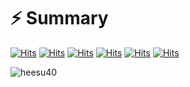<!--### Hi there 👋-->

<!--
**heesu40/heesu40** is a ✨ _special_ ✨ repository because its `README.md` (this file) appears on your GitHub profile.

Here are some ideas to get you started:

- 🔭 I’m currently working on ...
- 🌱 I’m currently learning ...
- 👯 I’m looking to collaborate on ...
- 🤔 I’m looking for help with ...
- 💬 Ask me about ...
- 📫 How to reach me: ...
- 😄 Pronouns: ...
- ⚡ Fun fact: ...
-->
# :zap: Summary
[![Hits](https://hits.seeyoufarm.com/api/count/incr/badge.svg?url=https%3A%2F%2Fgithub.com%2Fheesu40%2FSTUDY&count_bg=%23F9D250&title_bg=%23555555&icon=java.svg&icon_color=%23F5EAEA&title=Java&edge_flat=false)](https://hits.seeyoufarm.com)
[![Hits](https://hits.seeyoufarm.com/api/count/incr/badge.svg?url=https%3A%2F%2Fgithub.com%2Fheesu40%2FSTUDY&count_bg=%2374ED41&title_bg=%23555555&icon=python.svg&icon_color=%23F5EAEA&title=python&edge_flat=false)](https://hits.seeyoufarm.com)
[![Hits](https://hits.seeyoufarm.com/api/count/incr/badge.svg?url=https%3A%2F%2Fgithub.com%2Fheesu40%2FSTUDY&count_bg=%2341B6ED&title_bg=%23555555&icon=oracle.svg&icon_color=%23F5EAEA&title=oracle&edge_flat=false)](https://hits.seeyoufarm.com)
[![Hits](https://hits.seeyoufarm.com/api/count/incr/badge.svg?url=https%3A%2F%2Fgithub.com%2Fheesu40%2FSTUDY&count_bg=%23C097E7&title_bg=%23555555&icon=javascript.svg&icon_color=%23F7DF1E&title=JS&edge_flat=false)](https://hits.seeyoufarm.com)
[![Hits](https://hits.seeyoufarm.com/api/count/incr/badge.svg?url=https%3A%2F%2Fgithub.com%2Fheesu40%2FSTUDY&count_bg=%231279E5&title_bg=%23555555&icon=jquery.svg&icon_color=%230769AD&title=jquery&edge_flat=false)](https://hits.seeyoufarm.com)
[![Hits](https://hits.seeyoufarm.com/api/count/incr/badge.svg?url=https%3A%2F%2Fgithub.com%2Fheesu40%2FSTUDY&count_bg=%23E25A1C&title_bg=%23555555&icon=apachespark.svg&icon_color=%23E25A1C&title=spark&edge_flat=false)](https://hits.seeyoufarm.com)

![heesu40](https://github-readme-stats.vercel.app/api?username=heesu40&show_icons=true&theme=buefy)
<!--
# :sunny: Study 
1. java 
   - [java1](https://github.com/heesu40/STUDY/blob/master/Study/Day%201-8.md)
   - [java2](https://github.com/heesu40/STUDY/blob/master/Study/DAY%209-10.md)
2. Oracle
   - [JDBC](https://github.com/heesu40/STUDY/blob/master/Study/JDBC.md#jdbc)
   - [database](https://github.com/heesu40/STUDY/blob/master/Study/database.md)
3. web programming
   - [javascript](https://github.com/heesu40/STUDY/blob/master/Study/javascript.md)
   - [d3js](https://github.com/heesu40/STUDY/blob/master/Study/d3js.md) 
   - [jQuery](https://github.com/heesu40/STUDY/blob/master/Study/JQuery.md)
   - [web, css](https://github.com/heesu40/STUDY/blob/master/Study/web.md)
4. web server programming
   - [MVC 기반 JSP&Servlet](https://github.com/heesu40/STUDY/blob/master/Study/JSP%EC%99%80%20%EC%84%9C%EB%B8%94%EB%A6%BF(survlet).md)
   - [spring&javaEE](https://github.com/heesu40/STUDY/blob/master/Study/%EC%8A%A4%ED%94%84%EB%A7%81MVC.md)
   - [spring 실습](https://github.com/heesu40/STUDY/blob/master/Study/%EC%8A%A4%ED%94%84%EB%A7%81%20%20%EC%8B%A4%EC%8A%B5.md)
   - [Mybatis](https://github.com/heesu40/STUDY/blob/master/Study/Mybatis.md)
5. Open Source이용한 API
   - [API](https://github.com/heesu40/STUDY/blob/master/Study/%EC%B9%B4%EC%B9%B4%EC%98%A4API%20%EC%9D%B4%EC%9A%A9.md)
6. [Lamda](https://github.com/heesu40/STUDY/blob/master/Study/Lambda.md)
7. [Node.js](https://github.com/heesu40/STUDY/blob/master/Study/Node.js.md)
8. 알고리즘
   - [백준](https://github.com/heesu40/STUDY/blob/master/Study/%EB%B0%B1%EC%A4%80.md)
  
9. 빅데이터
   - [Linux](https://github.com/heesu40/STUDY/blob/master/Study/Linux.md)
   - [hadoop](https://github.com/heesu40/STUDY/blob/master/Study/hadoop.md)
   - [spark](https://github.com/heesu40/STUDY/blob/master/Study/%EC%8A%A4%ED%8C%8C%ED%81%AC.md)
   - [R](https://github.com/heesu40/STUDY/blob/master/Study/R.md)
10. 프로젝트  
    - [관리방법](https://github.com/heesu40/STUDY/blob/master/Study/%ED%94%84%EB%A1%9C%EC%A0%9D%ED%8A%B8%20%EA%B4%80%EB%A6%AC%20%EB%B0%A9%EB%B2%95.md)
    - [게시판 만들기](https://github.com/heesu40/STUDY/blob/master/Study/%EC%8B%A4%EC%A0%84%ED%94%84%EB%A1%9C%EC%A0%9D%ED%8A%B8(%EA%B2%8C%EC%8B%9C%ED%8C%90%EB%A7%8C%EB%93%A4%EA%B8%B0).md)
    - [우아한 주정차](https://github.com/heesu40/Complete)
    - [issueWhatShow](https://github.com/heesu40/issuewhatshow)
11. 그 외
    - [4차산업혁명](https://github.com/heesu40/STUDY/blob/master/Study/The%20Fourth%20Industrial%20Revolution.md)

-->
